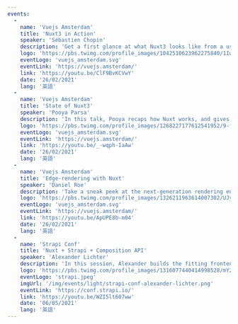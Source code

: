 ```yaml
---
events:
  -
    name: 'Vuejs Amsterdam'
    title: 'Nuxt3 in Action'
    speaker: 'Sébastien Chopin'
    description: 'Get a first glance at what Nuxt3 looks like from a user perspective with this demo from Sébastien'
    logo: 'https://pbs.twimg.com/profile_images/1042510623962275840/1Iw_Mvud_400x400.jpg'
    eventLogo: 'vuejs_amsterdam.svg'
    eventLink: 'https://vuejs.amsterdam/'
    link: 'https://youtu.be/ClF9BvKCVwY'
    date: '26/02/2021'
    lang: '英語'
  -
    name: 'Vuejs Amsterdam'
    title: 'State of Nuxt3'
    speaker: 'Pooya Parsa'
    description: 'In this talk, Pooya recaps how Nuxt works, and gives details about what Nuxt3 brings to the table, including Nitro, Nuxt Kit and the new CLI.'
    logo: 'https://pbs.twimg.com/profile_images/1268227177612541952/9-fujxqt_400x400.jpg'
    eventLogo: 'vuejs_amsterdam.svg'
    eventLink: 'https://vuejs.amsterdam/'
    link: 'https://youtu.be/_-wqph-IaAw'
    date: '26/02/2021'
    lang: '英語'
  -
    name: 'Vuejs Amsterdam'
    title: 'Edge-rendering with Nuxt'
    speaker: 'Daniel Roe'
    description: 'Take a sneak peek at the next-generation rendering engine that will power Nuxt 3 and Nuxt 2. Look at how this revolutionises building SSR Vue apps, and what you need to do to use this today.'
    logo: 'https://pbs.twimg.com/profile_images/1326211963614007302/UJyvtK2f_400x400.jpg'
    eventLogo: 'vuejs_amsterdam.svg'
    eventLink: 'https://vuejs.amsterdam/'
    link: 'https://youtu.be/ApUPE8b-m04'
    date: '26/02/2021'
    lang: '英語'
  -
    name: 'Strapi Conf'
    title: 'Nuxt + Strapi + Composition API'
    speaker: 'Alexander Lichter'
    description: 'In this session, Alexander builds the fitting frontend for a Strapi CMS backend by leveraging the Composition API and ensure it is performant and fast. Get insights into the world of Vue and Nuxt, useful patterns for the Composition API and possibly some sneak peaks'
    logo: 'https://pbs.twimg.com/profile_images/1316077440414998528/mY2rcM7__400x400.jpg'
    eventLogo: 'strapi.jpeg'
    imgUrl: '/img/events/light/strapi-conf-alexander-lichter.png'
    eventLink: 'https://conf.strapi.io/'
    link: 'https://youtu.be/WZI5lt607ww'
    date: '06/05/2021'
    lang: '英語'
---
```

